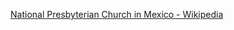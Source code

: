 ﻿[National Presbyterian Church in Mexico - Wikipedia](https://en.wikipedia.org/wiki/National_Presbyterian_Church_in_Mexico)